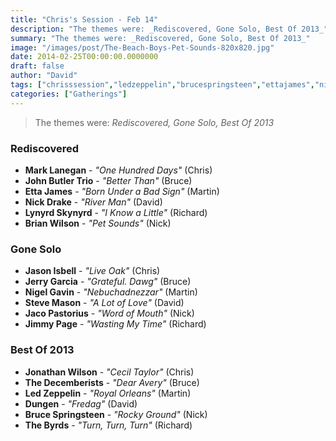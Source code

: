 ```yaml
---
title: "Chris's Session - Feb 14"
description: "The themes were: _Rediscovered, Gone Solo, Best Of 2013_"
summary: "The themes were: _Rediscovered, Gone Solo, Best Of 2013_"
image: "/images/post/The-Beach-Boys-Pet-Sounds-820x820.jpg"
date: 2014-02-25T00:00:00.0000000
draft: false
author: "David"
tags: ["chrisssession","ledzeppelin","brucespringsteen","ettajames","nickdrake","johnbutlertrio","thebyrds","jimmypage","marklanegan","jasonisbell","lynyrdskynyrd","stevemason","jonathanwilson","jacopastorius","thedecemberists","dungen","nigelgavin","brianwilson","jerrygarcia"]
categories: ["Gatherings"]
---
```

> The themes were: _Rediscovered, Gone Solo, Best Of 2013_
### Rediscovered
- **Mark Lanegan** - _"One Hundred Days"_ (Chris)
- **John Butler Trio** - _"Better Than"_ (Bruce)
- **Etta James** - _"Born Under a Bad Sign"_ (Martin)
- **Nick Drake** - _"River Man"_ (David)
- **Lynyrd Skynyrd** - _"I Know a Little"_ (Richard)
- **Brian Wilson** - _"Pet Sounds"_ (Nick)
### Gone Solo
- **Jason Isbell** - _"Live Oak"_ (Chris)
- **Jerry Garcia** - _"Grateful. Dawg"_ (Bruce)
- **Nigel Gavin** - _"Nebuchadnezzar"_ (Martin)
- **Steve Mason** - _"A Lot of Love"_ (David)
- **Jaco Pastorius** - _"Word of Mouth"_ (Nick)
- **Jimmy Page** - _"Wasting My Time"_ (Richard)
### Best Of 2013
- **Jonathan Wilson** - _"Cecil Taylor"_ (Chris)
- **The Decemberists** - _"Dear Avery"_ (Bruce)
- **Led Zeppelin** - _"Royal Orleans"_ (Martin)
- **Dungen** - _"Fredag"_ (David)
- **Bruce Springsteen** - _"Rocky Ground"_ (Nick)
- **The Byrds** - _"Turn, Turn, Turn"_ (Richard)
